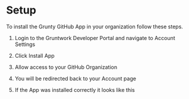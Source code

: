 # Setup

To install the Grunty GitHub App in your organization follow these steps.

1. Login to the Gruntwork Developer Portal and navigate to Account Settings

   <!-- TODO: Add screenshot -->

1. Click Install App

   <!-- TODO: Add screenshot -->

1. Allow access to your GitHub Organization

   <!-- TODO: Add screenshot -->

1. You will be redirected back to your Account page

   <!-- TODO: Add screenshot -->

1. If the App was installed correctly it looks like this

   <!-- TODO: Add screenshot -->



<!-- ##DOCS-SOURCER-START
{
  "sourcePlugin": "local-copier",
  "hash": "0f6ecec83a55a460e5252c5313af7270"
}
##DOCS-SOURCER-END -->
